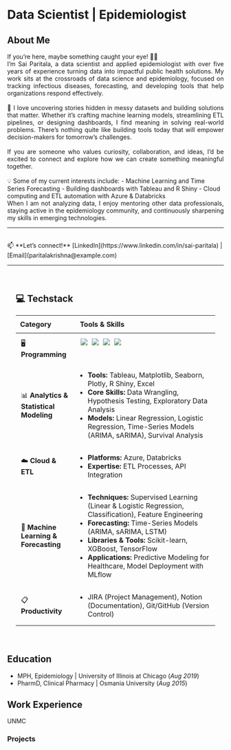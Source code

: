 # Data Scientist | Epidemiologist


## About Me
<div align="justify">
If you’re here, maybe something caught your eye! 👋🏾

<br>
I’m Sai Paritala, a data scientist and applied epidemiologist with over five years of experience turning data into impactful public health solutions. My work sits at the crossroads of data science and epidemiology, focused on tracking infectious diseases, forecasting, and developing tools that help organizations respond effectively.
<br>

<br>
🔎 I love uncovering stories hidden in messy datasets and building solutions that matter. Whether it’s crafting machine learning models, streamlining ETL pipelines, or designing dashboards, I find meaning in solving real-world problems. There’s nothing quite like building tools today that will empower decision-makers for tomorrow’s challenges.
<br>

<br>
If you are someone who values curiosity, collaboration, and ideas, I’d be excited to connect and explore how we can create something meaningful together.
</div>
<br>
💡 Some of my current interests include:
- Machine Learning and Time Series Forecasting
- Building dashboards with Tableau and R Shiny
- Cloud computing and ETL automation with Azure & Databricks

<div align="justify">
When I am not analyzing data, I enjoy mentoring other data professionals, staying active in the epidemiology community, and continuously sharpening my skills in emerging technologies.
</div>

---

<br>
📫 **Let’s connect!**  
[LinkedIn](https://www.linkedin.com/in/sai-paritala) | [Email](paritalakrishna@example.com)
<br>

---


<div style="width: 100%; padding: 20px; box-sizing: border-box;">
  <h2>💻 Techstack</h2>
  <table style="width: 100%; border-spacing: 0; border-collapse: collapse;">
    <thead>
      <tr>
        <th style="text-align: left; vertical-align: middle; width: 30%; padding: 10px; font-weight: bold;">Category</th>
        <th style="text-align: left; vertical-align: middle; width: 70%; padding: 10px; font-weight: bold;">Tools & Skills</th>
      </tr>
    </thead>
    <tbody>
      <tr style="vertical-align: top;">
        <td style="text-align: left; vertical-align: middle; padding: 12px;">🖥️ <b>Programming</b></td>
        <td style="padding: 12px;">
          <div style="display: flex; gap: 10px; flex-wrap: wrap;">
            <img src="https://img.shields.io/badge/Python-3776AB?style=for-the-badge&logo=python&logoColor=white" />
            <img src="https://img.shields.io/badge/R-276DC3?style=for-the-badge&logo=r&logoColor=white" />
            <img src="https://img.shields.io/badge/SAS-2E8B57?style=for-the-badge&logoColor=white" />
            <img src="https://img.shields.io/badge/SQL-4169E1?style=for-the-badge&logoColor=white" />
          </div>
        </td>
      </tr>
      <tr style="vertical-align: top;">
        <td style="text-align: left; vertical-align: middle; padding: 12px;">📊 <b>Analytics & Statistical Modeling</b></td>
        <td style="padding: 12px;">
          <ul style="margin: 0; padding: 4px 0 4px 16px; text-align: left;">
            <li><b>Tools:</b> Tableau, Matplotlib, Seaborn, Plotly, R Shiny, Excel</li>
            <li><b>Core Skills:</b> Data Wrangling, Hypothesis Testing, Exploratory Data Analysis</li>
            <li><b>Models:</b> Linear Regression, Logistic Regression, Time-Series Models (ARIMA, sARIMA), Survival Analysis</li>
          </ul>
        </td>
      </tr>
      <tr style="vertical-align: top;">
        <td style="text-align: left; vertical-align: middle; padding: 12px;">☁️ <b>Cloud & ETL</b></td>
        <td style="padding: 12px;">
          <ul style="margin: 0; padding: 4px 0 4px 16px; text-align: left;">
            <li><b>Platforms:</b> Azure, Databricks</li>
            <li><b>Expertise:</b> ETL Processes, API Integration</li>
          </ul>
        </td>
      </tr>
      <tr style="vertical-align: top;">
        <td style="text-align: left; vertical-align: middle; padding: 12px;">🤖 <b>Machine Learning & Forecasting</b></td>
        <td style="padding: 12px;">
          <ul style="margin: 0; padding: 4px 0 4px 16px; text-align: left;">
            <li><b>Techniques:</b> Supervised Learning (Linear & Logistic Regression, Classification), Feature Engineering</li>
            <li><b>Forecasting:</b> Time-Series Models (ARIMA, sARIMA, LSTM)</li>
            <li><b>Libraries & Tools:</b> Scikit-learn, XGBoost, TensorFlow</li>
            <li><b>Applications:</b> Predictive Modeling for Healthcare, Model Deployment with MLflow</li>
          </ul>
        </td>
      </tr>
      <tr style="vertical-align: top;">
        <td style="text-align: left; vertical-align: middle; padding: 12px;">📋 <b>Productivity</b></td>
        <td style="padding: 12px;">
          <ul style="margin: 0; padding: 4px 0 4px 16px; text-align: left;">
            <li>JIRA (Project Management), Notion (Documentation), Git/GitHub (Version Control)</li>
          </ul>
        </td>
      </tr>
    </tbody>
  </table>
</div>


## Education
- MPH, Epidemiology | University of Illinois at Chicago (_Aug 2019_)
- PharmD, Clinical Pharmacy | Osmania University (_Aug 2015_)

## Work Experience
UNMC

### Projects
